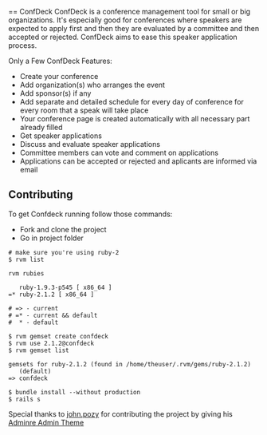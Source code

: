 == ConfDeck
ConfDeck is a conference management tool for small or big organizations. It's especially good for conferences where speakers are expected to apply first and then they are evaluated by a committee and then accepted or rejected. ConfDeck aims to ease this speaker application process.

Only a Few ConfDeck Features:

* Create your conference 
* Add organization(s) who arranges the event 
* Add sponsor(s) if any 
* Add separate and detailed schedule for every day of conference for every room that a speak will take place 
* Your conference page is created automatically with all necessary part already filled 
* Get speaker applications 
* Discuss and evaluate speaker applications 
* Committee members can vote and comment on applications 
* Applications can be accepted or rejected and aplicants are informed via email

Contributing
------------

To get Confdeck running follow those commands:

* Fork and clone the project
* Go in project folder

```
# make sure you're using ruby-2
$ rvm list

rvm rubies

   ruby-1.9.3-p545 [ x86_64 ]
=* ruby-2.1.2 [ x86_64 ]

# => - current
# =* - current && default
#  * - default

$ rvm gemset create confdeck
$ rvm use 2.1.2@confdeck
$ rvm gemset list

gemsets for ruby-2.1.2 (found in /home/theuser/.rvm/gems/ruby-2.1.2)
   (default)
=> confdeck

$ bundle install --without production
$ rails s
```


Special thanks to [john.pozy](www.twitter.com/pampersdry) for contributing the project by giving his [Adminre Admin Theme](http://themeforest.net/item/adminre-responsive-admin-theme/7133307)

